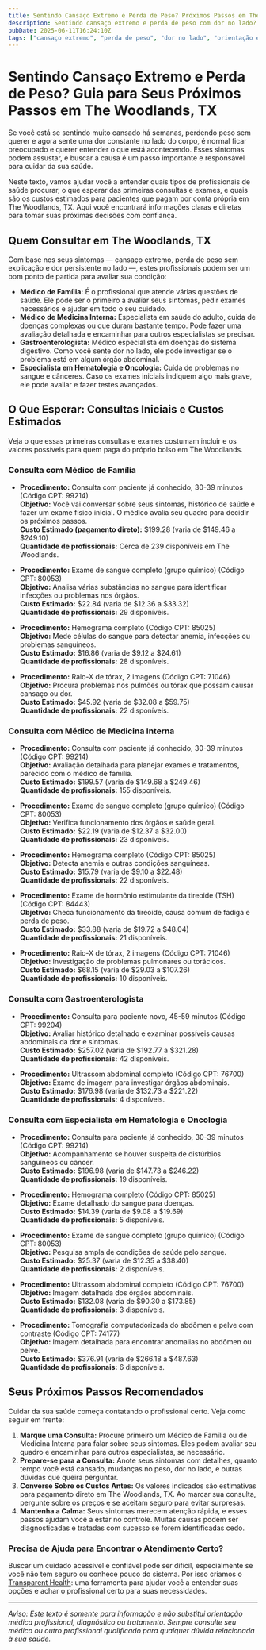 ```yaml
---
title: Sentindo Cansaço Extremo e Perda de Peso? Próximos Passos em The Woodlands, TX  
description: Sentindo cansaço extremo e perda de peso com dor no lado? Descubra quem consultar, custos dos procedimentos e seus próximos passos em The Woodlands, TX.  
pubDate: 2025-06-11T16:24:10Z  
tags: ["cansaço extremo", "perda de peso", "dor no lado", "orientação em saúde", "The Woodlands TX", "consulta médica", "custos médicos"]  
---
```


# Sentindo Cansaço Extremo e Perda de Peso? Guia para Seus Próximos Passos em The Woodlands, TX

Se você está se sentindo muito cansado há semanas, perdendo peso sem querer e agora sente uma dor constante no lado do corpo, é normal ficar preocupado e querer entender o que está acontecendo. Esses sintomas podem assustar, e buscar a causa é um passo importante e responsável para cuidar da sua saúde.

Neste texto, vamos ajudar você a entender quais tipos de profissionais de saúde procurar, o que esperar das primeiras consultas e exames, e quais são os custos estimados para pacientes que pagam por conta própria em The Woodlands, TX. Aqui você encontrará informações claras e diretas para tomar suas próximas decisões com confiança.

## Quem Consultar em The Woodlands, TX

Com base nos seus sintomas — cansaço extremo, perda de peso sem explicação e dor persistente no lado —, estes profissionais podem ser um bom ponto de partida para avaliar sua condição:

- **Médico de Família:** É o profissional que atende várias questões de saúde. Ele pode ser o primeiro a avaliar seus sintomas, pedir exames necessários e ajudar em todo o seu cuidado.
- **Médico de Medicina Interna:** Especialista em saúde do adulto, cuida de doenças complexas ou que duram bastante tempo. Pode fazer uma avaliação detalhada e encaminhar para outros especialistas se precisar.
- **Gastroenterologista:** Médico especialista em doenças do sistema digestivo. Como você sente dor no lado, ele pode investigar se o problema está em algum órgão abdominal.
- **Especialista em Hematologia e Oncologia:** Cuida de problemas no sangue e cânceres. Caso os exames iniciais indiquem algo mais grave, ele pode avaliar e fazer testes avançados.

## O Que Esperar: Consultas Iniciais e Custos Estimados

Veja o que essas primeiras consultas e exames costumam incluir e os valores possíveis para quem paga do próprio bolso em The Woodlands.

### Consulta com Médico de Família

- **Procedimento:** Consulta com paciente já conhecido, 30-39 minutos (Código CPT: 99214)  
  **Objetivo:** Você vai conversar sobre seus sintomas, histórico de saúde e fazer um exame físico inicial. O médico avalia seu quadro para decidir os próximos passos.  
  **Custo Estimado (pagamento direto):** $199.28 (varia de $149.46 a $249.10)  
  **Quantidade de profissionais:** Cerca de 239 disponíveis em The Woodlands.

- **Procedimento:** Exame de sangue completo (grupo químico) (Código CPT: 80053)  
  **Objetivo:** Analisa várias substâncias no sangue para identificar infecções ou problemas nos órgãos.  
  **Custo Estimado:** $22.84 (varia de $12.36 a $33.32)  
  **Quantidade de profissionais:** 29 disponíveis.

- **Procedimento:** Hemograma completo (Código CPT: 85025)  
  **Objetivo:** Mede células do sangue para detectar anemia, infecções ou problemas sanguíneos.  
  **Custo Estimado:** $16.86 (varia de $9.12 a $24.61)  
  **Quantidade de profissionais:** 28 disponíveis.

- **Procedimento:** Raio-X de tórax, 2 imagens (Código CPT: 71046)  
  **Objetivo:** Procura problemas nos pulmões ou tórax que possam causar cansaço ou dor.  
  **Custo Estimado:** $45.92 (varia de $32.08 a $59.75)  
  **Quantidade de profissionais:** 22 disponíveis.

### Consulta com Médico de Medicina Interna

- **Procedimento:** Consulta com paciente já conhecido, 30-39 minutos (Código CPT: 99214)  
  **Objetivo:** Avaliação detalhada para planejar exames e tratamentos, parecido com o médico de família.  
  **Custo Estimado:** $199.57 (varia de $149.68 a $249.46)  
  **Quantidade de profissionais:** 155 disponíveis.

- **Procedimento:** Exame de sangue completo (grupo químico) (Código CPT: 80053)  
  **Objetivo:** Verifica funcionamento dos órgãos e saúde geral.  
  **Custo Estimado:** $22.19 (varia de $12.37 a $32.00)  
  **Quantidade de profissionais:** 23 disponíveis.

- **Procedimento:** Hemograma completo (Código CPT: 85025)  
  **Objetivo:** Detecta anemia e outras condições sanguíneas.  
  **Custo Estimado:** $15.79 (varia de $9.10 a $22.48)  
  **Quantidade de profissionais:** 22 disponíveis.

- **Procedimento:** Exame de hormônio estimulante da tireoide (TSH) (Código CPT: 84443)  
  **Objetivo:** Checa funcionamento da tireoide, causa comum de fadiga e perda de peso.  
  **Custo Estimado:** $33.88 (varia de $19.72 a $48.04)  
  **Quantidade de profissionais:** 21 disponíveis.

- **Procedimento:** Raio-X de tórax, 2 imagens (Código CPT: 71046)  
  **Objetivo:** Investigação de problemas pulmonares ou torácicos.  
  **Custo Estimado:** $68.15 (varia de $29.03 a $107.26)  
  **Quantidade de profissionais:** 10 disponíveis.

### Consulta com Gastroenterologista

- **Procedimento:** Consulta para paciente novo, 45-59 minutos (Código CPT: 99204)  
  **Objetivo:** Avaliar histórico detalhado e examinar possíveis causas abdominais da dor e sintomas.  
  **Custo Estimado:** $257.02 (varia de $192.77 a $321.28)  
  **Quantidade de profissionais:** 42 disponíveis.

- **Procedimento:** Ultrassom abdominal completo (Código CPT: 76700)  
  **Objetivo:** Exame de imagem para investigar órgãos abdominais.  
  **Custo Estimado:** $176.98 (varia de $132.73 a $221.22)  
  **Quantidade de profissionais:** 4 disponíveis.

### Consulta com Especialista em Hematologia e Oncologia

- **Procedimento:** Consulta para paciente já conhecido, 30-39 minutos (Código CPT: 99214)  
  **Objetivo:** Acompanhamento se houver suspeita de distúrbios sanguíneos ou câncer.  
  **Custo Estimado:** $196.98 (varia de $147.73 a $246.22)  
  **Quantidade de profissionais:** 19 disponíveis.

- **Procedimento:** Hemograma completo (Código CPT: 85025)  
  **Objetivo:** Exame detalhado do sangue para doenças.  
  **Custo Estimado:** $14.39 (varia de $9.08 a $19.69)  
  **Quantidade de profissionais:** 5 disponíveis.

- **Procedimento:** Exame de sangue completo (grupo químico) (Código CPT: 80053)  
  **Objetivo:** Pesquisa ampla de condições de saúde pelo sangue.  
  **Custo Estimado:** $25.37 (varia de $12.35 a $38.40)  
  **Quantidade de profissionais:** 2 disponíveis.

- **Procedimento:** Ultrassom abdominal completo (Código CPT: 76700)  
  **Objetivo:** Imagem detalhada dos órgãos abdominais.  
  **Custo Estimado:** $132.08 (varia de $90.30 a $173.85)  
  **Quantidade de profissionais:** 3 disponíveis.

- **Procedimento:** Tomografia computadorizada do abdômen e pelve com contraste (Código CPT: 74177)  
  **Objetivo:** Imagem detalhada para encontrar anomalias no abdômen ou pelve.  
  **Custo Estimado:** $376.91 (varia de $266.18 a $487.63)  
  **Quantidade de profissionais:** 6 disponíveis.

## Seus Próximos Passos Recomendados

Cuidar da sua saúde começa contatando o profissional certo. Veja como seguir em frente:

1. **Marque uma Consulta:** Procure primeiro um Médico de Família ou de Medicina Interna para falar sobre seus sintomas. Eles podem avaliar seu quadro e encaminhar para outros especialistas, se necessário.
2. **Prepare-se para a Consulta:** Anote seus sintomas com detalhes, quanto tempo você está cansado, mudanças no peso, dor no lado, e outras dúvidas que queira perguntar.
3. **Converse Sobre os Custos Antes:** Os valores indicados são estimativas para pagamento direto em The Woodlands, TX. Ao marcar sua consulta, pergunte sobre os preços e se aceitam seguro para evitar surpresas.
4. **Mantenha a Calma:** Seus sintomas merecem atenção rápida, e esses passos ajudam você a estar no controle. Muitas causas podem ser diagnosticadas e tratadas com sucesso se forem identificadas cedo.

### Precisa de Ajuda para Encontrar o Atendimento Certo?

Buscar um cuidado acessível e confiável pode ser difícil, especialmente se você não tem seguro ou conhece pouco do sistema. Por isso criamos o [Transparent Health](https://transparenthealth.ai): uma ferramenta para ajudar você a entender suas opções e achar o profissional certo para suas necessidades.

---

*Aviso: Este texto é somente para informação e não substitui orientação médica profissional, diagnóstico ou tratamento. Sempre consulte seu médico ou outro profissional qualificado para qualquer dúvida relacionada à sua saúde.*